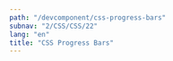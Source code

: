 ```yaml
---
path: "/devcomponent/css-progress-bars"
subnav: "2/CSS/CSS/22"
lang: "en"
title: "CSS Progress Bars"
---
```

